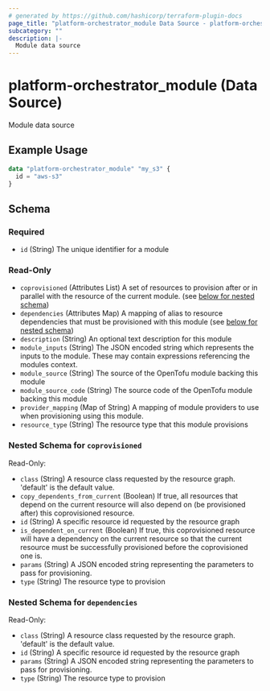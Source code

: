 ```yaml
---
# generated by https://github.com/hashicorp/terraform-plugin-docs
page_title: "platform-orchestrator_module Data Source - platform-orchestrator"
subcategory: ""
description: |-
  Module data source
---
```


# platform-orchestrator_module (Data Source)

Module data source

## Example Usage

```terraform
data "platform-orchestrator_module" "my_s3" {
  id = "aws-s3"
}
```

<!-- schema generated by tfplugindocs -->
## Schema

### Required

- `id` (String) The unique identifier for a module

### Read-Only

- `coprovisioned` (Attributes List) A set of resources to provision after or in parallel with the resource of the current module. (see [below for nested schema](#nestedatt--coprovisioned))
- `dependencies` (Attributes Map) A mapping of alias to resource dependencies that must be provisioned with this module (see [below for nested schema](#nestedatt--dependencies))
- `description` (String) An optional text description for this module
- `module_inputs` (String) The JSON encoded string which represents the inputs to the module. These may contain expressions referencing the modules context.
- `module_source` (String) The source of the OpenTofu module backing this module
- `module_source_code` (String) The source code of the OpenTofu module backing this module
- `provider_mapping` (Map of String) A mapping of module providers to use when provisioning using this module.
- `resource_type` (String) The resource type that this module provisions

<a id="nestedatt--coprovisioned"></a>
### Nested Schema for `coprovisioned`

Read-Only:

- `class` (String) A resource class requested by the resource graph. 'default' is the default value.
- `copy_dependents_from_current` (Boolean) If true, all resources that depend on the current resource will also depend on (be provisioned after) this coprovisioned resource.
- `id` (String) A specific resource id requested by the resource graph
- `is_dependent_on_current` (Boolean) If true, this coprovisioned resource will have a dependency on the current resource so that the current
resource must be successfully provisioned before the coprovisioned one is.
- `params` (String) A JSON encoded string representing the parameters to pass for provisioning.
- `type` (String) The resource type to provision


<a id="nestedatt--dependencies"></a>
### Nested Schema for `dependencies`

Read-Only:

- `class` (String) A resource class requested by the resource graph. 'default' is the default value.
- `id` (String) A specific resource id requested by the resource graph
- `params` (String) A JSON encoded string representing the parameters to pass for provisioning.
- `type` (String) The resource type to provision

